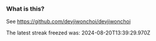 
### What is this?

See https://github.com/devjiwonchoi/devjiwonchoi

The latest streak freezed was: 2024-08-20T13:39:29.970Z
